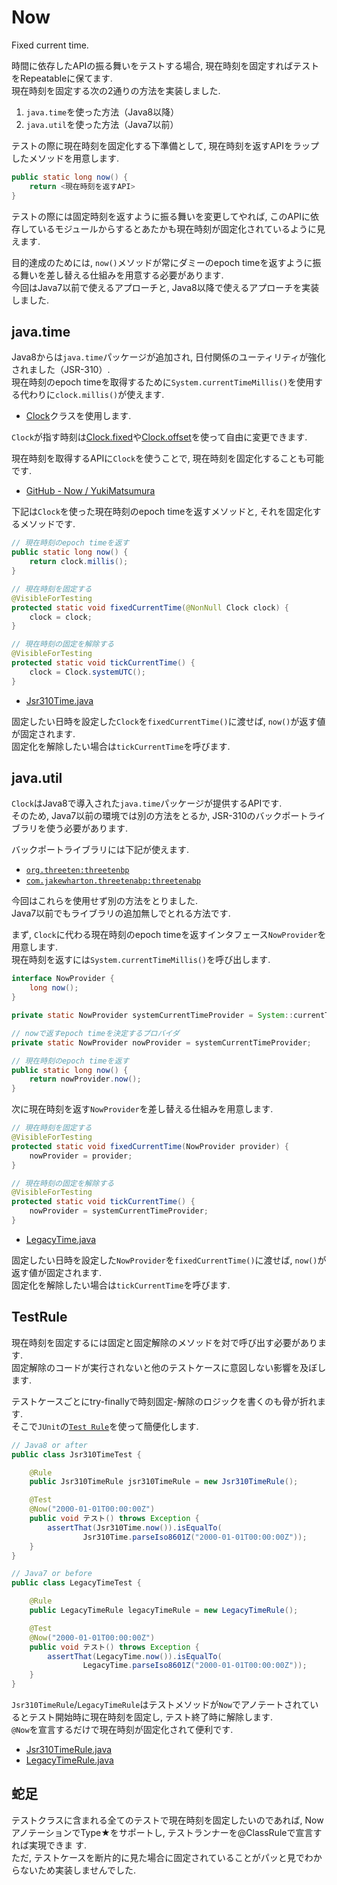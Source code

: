 # Now

Fixed current time.  

時間に依存したAPIの振る舞いをテストする場合, 現在時刻を固定すればテストをRepeatableに保てます.  
現在時刻を固定する次の2通りの方法を実装しました.  

  1. `java.time`を使った方法（Java8以降）
  2. `java.util`を使った方法（Java7以前）

テストの際に現在時刻を固定化する下準備として, 現在時刻を返すAPIをラップしたメソッドを用意します.  

```java
public static long now() {
    return <現在時刻を返すAPI>
}
```

テストの際には固定時刻を返すように振る舞いを変更してやれば, このAPIに依存しているモジュールからするとあたかも現在時刻が固定化されているように見えます.  

目的達成のためには, `now()`メソッドが常にダミーのepoch timeを返すように振る舞いを差し替える仕組みを用意する必要があります.  
今回はJava7以前で使えるアプローチと, Java8以降で使えるアプローチを実装しました.  


## java.time

Java8からは`java.time`パッケージが追加され, 日付関係のユーティリティが強化されました（JSR-310）.  
現在時刻のepoch timeを取得するために`System.currentTimeMillis()`を使用する代わりに`clock.millis()`が使えます.  

 - [Clock](https://docs.oracle.com/javase/jp/8/docs/api/java/time/Clock.html)クラスを使用します.  

`Clock`が指す時刻は[Clock.fixed](https://docs.oracle.com/javase/jp/8/docs/api/java/time/Clock.html#fixed-java.time.Instant-java.time.ZoneId-)や[Clock.offset](https://docs.oracle.com/javase/jp/8/docs/api/java/time/Clock.html#offset-java.time.Clock-java.time.Duration-)を使って自由に変更できます.  

現在時刻を取得するAPIに`Clock`を使うことで, 現在時刻を固定化することも可能です.  

 - [GitHub - Now / YukiMatsumura](https://github.com/YukiMatsumura/Now/blob/master/app/src/main/java/yuki/m/android/now/time/Jsr310Time.java)

下記は`Clock`を使った現在時刻のepoch timeを返すメソッドと, それを固定化するメソッドです.  

```java
// 現在時刻のepoch timeを返す
public static long now() {
    return clock.millis();
}

// 現在時刻を固定する
@VisibleForTesting
protected static void fixedCurrentTime(@NonNull Clock clock) {
    clock = clock;
}

// 現在時刻の固定を解除する
@VisibleForTesting
protected static void tickCurrentTime() {
    clock = Clock.systemUTC();
}
```

 - [Jsr310Time.java](https://github.com/YukiMatsumura/Now/blob/master/app/src/main/java/yuki/m/android/now/time/Jsr310Time.java)

固定したい日時を設定した`Clock`を`fixedCurrentTime()`に渡せば, `now()`が返す値が固定されます.  
固定化を解除したい場合は`tickCurrentTime`を呼びます.  



## java.util

`Clock`はJava8で導入された`java.time`パッケージが提供するAPIです.  
そのため, Java7以前の環境では別の方法をとるか, JSR-310のバックポートライブラリを使う必要があります.  

バックポートライブラリには下記が使えます.

 - [`org.threeten:threetenbp`](https://github.com/ThreeTen/threetenbp)
 - [`com.jakewharton.threetenabp:threetenabp`](https://github.com/JakeWharton/ThreeTenABP)

今回はこれらを使用せず別の方法をとりました.  
Java7以前でもライブラリの追加無しでとれる方法です.  

まず, `Clock`に代わる現在時刻のepoch timeを返すインタフェース`NowProvider`を用意します.  
現在時刻を返すには`System.currentTimeMillis()`を呼び出します.  

```java
interface NowProvider {
    long now();
}

private static NowProvider systemCurrentTimeProvider = System::currentTimeMillis;

// nowで返すepoch timeを決定するプロバイダ
private static NowProvider nowProvider = systemCurrentTimeProvider;

// 現在時刻のepoch timeを返す
public static long now() {
    return nowProvider.now();
}
```

次に現在時刻を返す`NowProvider`を差し替える仕組みを用意します.  

```java
// 現在時刻を固定する
@VisibleForTesting
protected static void fixedCurrentTime(NowProvider provider) {
    nowProvider = provider;
}

// 現在時刻の固定を解除する
@VisibleForTesting
protected static void tickCurrentTime() {
    nowProvider = systemCurrentTimeProvider;
}
```

 - [LegacyTime.java](https://github.com/YukiMatsumura/Now/blob/master/app/src/main/java/yuki/m/android/now/time/LegacyTime.java)

固定したい日時を設定した`NowProvider`を`fixedCurrentTime()`に渡せば, `now()`が返す値が固定されます.  
固定化を解除したい場合は`tickCurrentTime`を呼びます.  



## TestRule

現在時刻を固定するには固定と固定解除のメソッドを対で呼び出す必要があります.  
固定解除のコードが実行されないと他のテストケースに意図しない影響を及ぼします.  

テストケースごとにtry-finallyで時刻固定-解除のロジックを書くのも骨が折れます.  
そこで`JUnit`の[`Test Rule`](https://github.com/junit-team/junit4/wiki/Rules)を使って簡便化します.  

```java
// Java8 or after
public class Jsr310TimeTest {

    @Rule
    public Jsr310TimeRule jsr310TimeRule = new Jsr310TimeRule();

    @Test
    @Now("2000-01-01T00:00:00Z")
    public void テスト() throws Exception {
        assertThat(Jsr310Time.now()).isEqualTo(
                Jsr310Time.parseIso8601Z("2000-01-01T00:00:00Z"));
    }
}

// Java7 or before
public class LegacyTimeTest {

    @Rule
    public LegacyTimeRule legacyTimeRule = new LegacyTimeRule();

    @Test
    @Now("2000-01-01T00:00:00Z")
    public void テスト() throws Exception {
        assertThat(LegacyTime.now()).isEqualTo(
                LegacyTime.parseIso8601Z("2000-01-01T00:00:00Z"));
    }
}
```

`Jsr310TimeRule`/`LegacyTimeRule`はテストメソッドが`Now`でアノテートされているとテスト開始時に現在時刻を固定し, テスト終了時に解除します.  
`@Now`を宣言するだけで現在時刻が固定化されて便利です.  

 - [Jsr310TimeRule.java](https://github.com/YukiMatsumura/Now/blob/master/app/src/test/java/yuki/m/android/now/time/Jsr310TimeRule.java)
 - [LegacyTimeRule.java](https://github.com/YukiMatsumura/Now/blob/master/app/src/test/java/yuki/m/android/now/time/LegacyTimeRule.java)


## 蛇足

テストクラスに含まれる全てのテストで現在時刻を固定したいのであれば, NowアノテーションでType★をサポートし, テストランナーを@ClassRuleで宣言すれば実現できま 
す.  
ただ, テストケースを断片的に見た場合に固定されていることがパッと見でわからないため実装しませんでした.  